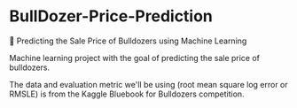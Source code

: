 # BullDozer-Price-Prediction

🚜 Predicting the Sale Price of Bulldozers using Machine Learning

Machine learning project with the goal of predicting the sale price of bulldozers.

The data and evaluation metric we'll be using (root mean square log error or RMSLE) is from the Kaggle Bluebook for Bulldozers competition.
